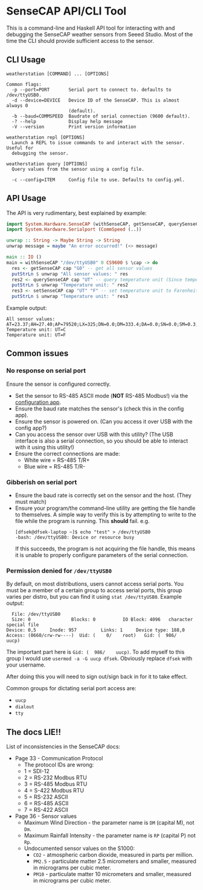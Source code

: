 # SenseCAP API/CLI Tool

This is a command-line and Haskell API tool for interacting with and debugging the SenseCAP
weather sensors from Seeed Studio. Most of the time the CLI should provide sufficient access
to the sensor.


## CLI Usage

```
weatherstation [COMMAND] ... [OPTIONS]

Common flags:
  -p --port=PORT       Serial port to connect to. defaults to /dev/ttyUSB0.
  -d --device=DEVICE   Device ID of the SenseCAP. This is almost always 0
                       (default).
  -b --baud=COMMSPEED  Baudrate of serial connection (9600 default).
  -? --help            Display help message
  -V --version         Print version information

weatherstation repl [OPTIONS]
  Launch a REPL to issue commands to and interact with the sensor. Useful for
  debugging the sensor.

weatherstation query [OPTIONS]
  Query values from the sensor using a config file.

  -c --config=ITEM     Config file to use. Defaults to config.yml.
```

## API Usage

The API is very rudimentary, best explained by example:

```haskell
import System.Hardware.SenseCAP (withSenseCAP, getSenseCAP, querySenseCAP, setSenseCAP)
import System.Hardware.Serialport (CommSpeed (..))

unwrap :: String -> Maybe String -> String
unwrap message = maybe "An error occurred!" (<> message) 

main :: IO ()
main = withSenseCAP "/dev/ttyUSB0" 0 CS9600 $ \cap -> do
  res <- getSenseCAP cap "G0" -- get all sensor values
  putStrLn $ unwrap "All sensor values: " res
  res2 <- querySenseCAP cap "UT" -- query temperature unit (Since temperature unit is read/write, we must use QUERY not GET).
  putStrLn $ unwrap "Temperature unit: " res2
  res3 <- setSenseCAP cap "UT" "F" -- set temperature unit to Farenheit (command returns new unit)
  putStrLn $ unwrap "Temperature unit: " res3

```

Example output:
```
All sensor values: AT=23.37;AH=27.40;AP=79520;LX=325;DN=0.0;DM=333.4;DA=0.0;SN=0.0;SM=0.3;SA=0.0;RA=0.0;RD=0;RI=0.0;RP=0.0;PM2.5=0;PM10=0;HT=22.86;TILT=0;BMP_T=0.00;BMP_P=0.00;BMP_RH=0.00;SA_CO2=359;SA_CO2_RAW=363;SA_T=24.32;CO2=359
Temperature unit: UT=C
Temperature unit: UT=F
```

## Common issues

### No response on serial port

Ensure the sensor is configured correctly. 

* Set the sensor to RS-485 ASCII mode (**NOT** RS-485 Modbus!) via the
  [configuration app](https://github.com/Seeed-Solution/SenseCAP-One-Configuration-Tool).
* Ensure the baud rate matches the sensor's (check this in the config app).
* Ensure the sensor is powered on. (Can you access it over USB with the config app?)
* Can you access the sensor over USB with this utility? (The USB interface is also a serial connection,
  so you should be able to interact with it using this utility!)
* Ensure the correct connections are made:
  * White wire = RS-485 T/R+
  * Blue wire = RS-485 T/R-

### Gibberish on serial port
* Ensure the baud rate is correctly set on the sensor and the host. (They must match)
* Ensure your program/the command-line utility are getting the file handle to themselves.
  A simple way to verify this is by attempting to write to the file while the program
  is running. This **should** fail. e.g.
  ```
  [dfsek@dfsek-laptop ~]$ echo "test" > /dev/ttyUSB0
  -bash: /dev/ttyUSB0: Device or resource busy
  ```
  If this succeeds, the program is not acquiring the file handle, this means it is unable
  to properly configure parameters of the serial connection.

### Permission denied for `/dev/ttyUSB0`
By default, on most distributions, users cannot access serial ports. You must be a member of a certain
group to access serial ports, this group varies per distro, but you can find it
using `stat /dev/ttyUSB0`. Example output:
```
  File: /dev/ttyUSB0
  Size: 0               Blocks: 0          IO Block: 4096   character special file
Device: 0,5     Inode: 957         Links: 1     Device type: 188,0
Access: (0660/crw-rw----)  Uid: (    0/    root)   Gid: (  986/    uucp)
```

The important part here is `Gid: (  986/    uucp)`. To add myself to this group
I would use `usermod -a -G uucp dfsek`. Obviously replace `dfsek` with your username.

After doing this you will need to sign out/sign back in for it to take effect.

Common groups for dictating serial port access are:
 * `uucp`
 * `dialout`
 * `tty`

## The docs LIE!!

List of inconsistencies in the SenseCAP docs:


 * Page 33 - Communication Protocol
   * The protocol IDs are wrong:
   * 1 = SDI-12
   * 2 = RS-232 Modbus RTU
   * 3 = RS-485 Modbus RTU
   * 4 = S-422 Modbus RTU
   * 5 = RS-232 ASCII
   * 6 = RS-485 ASCII
   * 7 = RS-422 ASCII
 * Page 36 - Sensor values
   * Maximum Wind Direction - the parameter name is `DM` (capital M), not `Dm`.
   * Maximum Rainfall Intensity - the parameter name is `RP` (capital P) not `Rp`.
   * Undocumented sensor values on the S1000:
     * `CO2` - atmospheric carbon dioxide, measured in parts per million.
     * `PM2.5` - particulate matter 2.5 micrometers and smaller, measured in micrograms per cubic meter.
     * `PM10` - particulate matter 10 micrometers and smaller, measured in micrograms per cubic meter.
